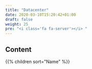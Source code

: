 ```yaml
---
title: "Datacenter"
date: 2020-03-10T15:20:42+01:00
draft: false
weight: 25
pre: "<i class='fa fa-server'></i> "
---
```


## Content

{{% children sort="Name" %}}
